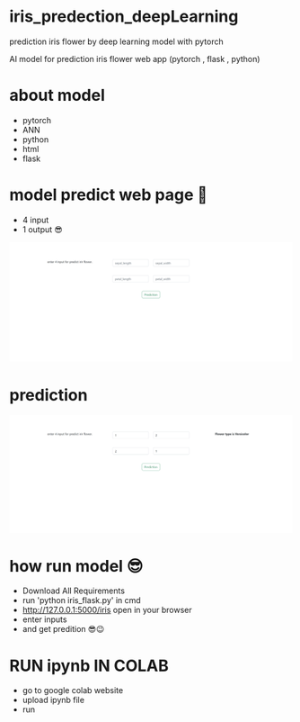 # iris_predection_deepLearning

prediction iris flower by deep learning model with pytorch

AI model for prediction iris flower web app (pytorch , flask , python)
# about model 
- pytorch
- ANN
- python 
- html
- flask

# model predict web page 🤩
- 4 input
- 1 output 😎

![predict web page](/iris_prediction/images/1.png)  
 
# prediction 
![predict web page](/iris_prediction/images/2.png) 


# how run model 😎
- Download All Requirements
- run 'python iris_flask.py' in cmd
- http://127.0.0.1:5000/iris open in your browser
- enter inputs
- and get predition 😎😉


# RUN ipynb IN COLAB
- go to google colab website
- upload ipynb file 
- run
